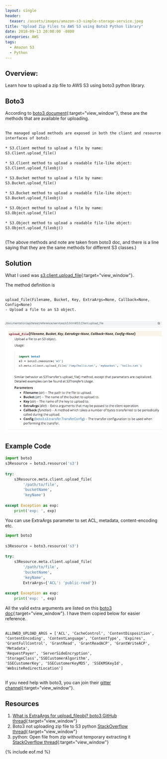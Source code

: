 ```yaml
---
layout: single
header:
  teaser: /assets/images/amazon-s3-simple-storage-service.jpeg
title: "Upload Zip Files to AWS S3 using Boto3 Python library"
date: 2018-09-13 20:00:00 -0800
categories: AWS
tags:
  - Amazon S3
  - Python
---
```


## Overview:
Learn how to upload a zip file to AWS S3 using boto3 python library.

## Boto3
According to [boto3 document](https://boto3.amazonaws.com/v1/documentation/api/latest/guide/s3.html#uploads){:target="view_window"}, these are the methods that are available for uploading.

<pre class='code'>
<code>
The managed upload methods are exposed in both the client and resource 
interfaces of boto3:

* S3.Client method to upload a file by name: 
S3.Client.upload_file()

* S3.Client method to upload a readable file-like object: 
S3.Client.upload_fileobj()

* S3.Bucket method to upload a file by name: 
S3.Bucket.upload_file()

* S3.Bucket method to upload a readable file-like object: 
S3.Bucket.upload_fileobj()

* S3.Object method to upload a file by name: 
S3.Object.upload_file()

* S3.Object method to upload a readable file-like object: 
S3.Object.upload_fileobj()

</code></pre>  
(The above methods and note are taken from boto3 doc, and there is a line saying that they are the same methods for different S3 classes.)

## Solution  
What I used was [s3.client.upload_file](https://boto3.amazonaws.com/v1/documentation/api/latest/reference/services/s3.html#S3.Client.upload_file){:target="view_window"}.

The method definition is

<pre class='code'>
<code>
upload_file(Filename, Bucket, Key, ExtraArgs=None, Callback=None, Config=None)
- Upload a file to an S3 object.

</code></pre>  

![AWS S3 Botto3 upload_file method document](/assets/images/2018-09-13-upload-zip-files-to-aws-s3-using-boto3/aws-s3-boto3-upload-file-doc.png)

## Example Code  

```python
import boto3
s3Resource = boto3.resource('s3')

try:
    s3Resource.meta.client.upload_file(
        '/path/to/file', 
        'bucketName', 
        'keyName')

except Exception as exp:
    print('exp: ', exp)

```

You can use ExtraArgs parameter to set ACL, metadata, content-encoding etc.  

```python
import boto3

s3Resource = boto3.resource('s3')

try:
    s3Resource.meta.client.upload_file(
        '/path/to/file',
        'bucketName',
        'keyName',
        ExtraArgs={'ACL': 'public-read'})

except Exception as exp:
    print('exp: ', exp)
```

All the valid extra arguments are listed on this [boto3 doc](https://boto3.amazonaws.com/v1/documentation/api/latest/reference/customizations/s3.html#boto3.s3.transfer.S3Transfer.ALLOWED_UPLOAD_ARGS){:target="view_window"}. I have them copied below for easier reference.

<pre class='code'>
<code>
ALLOWED_UPLOAD_ARGS = ['ACL', 'CacheControl', 'ContentDisposition',   
'ContentEncoding', 'ContentLanguage', 'ContentType', 'Expires', 
'GrantFullControl', 'GrantRead', 'GrantReadACP', 'GrantWriteACP', 'Metadata',
'RequestPayer', 'ServerSideEncryption', 'StorageClass','SSECustomerAlgorithm', 
'SSECustomerKey', 'SSECustomerKeyMD5', 'SSEKMSKeyId', 'WebsiteRedirectLocation']

</code></pre>    


If you need help with boto3, you can join their [gitter channel](https://gitter.im/boto/boto3?source=explore){:target="view_window"}.

## Resources   
1) [What is ExtraArgs for upload_fileobj? boto3 GitHub thread](https://github.com/boto/boto3/issues/789){:target="view_window"}  
2) Boto3 not uploading zip file to S3 python [StackOverflow thread](https://stackoverflow.com/questions/49552507/boto3-not-uploading-zip-file-to-s3-python){:target="view_window"}  
3) python: Open file from zip without temporary extracting it [StackOverflow thread](https://stackoverflow.com/questions/19371860/python-open-file-from-zip-without-temporary-extracting-it){:target="view_window"}

{% include eof.md %}




